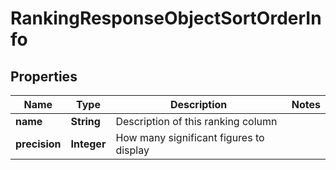 
# RankingResponseObjectSortOrderInfo

## Properties
Name | Type | Description | Notes
------------ | ------------- | ------------- | -------------
**name** | **String** | Description of this ranking column | 
**precision** | **Integer** | How many significant figures to display | 



